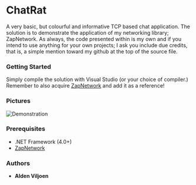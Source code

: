 # ChatRat
A very basic, but colourful and informative TCP based chat application. The solution is to demonstrate the application of my networking library; ZapNetwork. As always, the code presented within is my own and if you intend to use anything for your own projects; I ask you include due credits, that is, a simple mention toward my github at the top of the source file.

### Getting Started
Simply compile the solution with Visual Studio (or your choice of compiler.)
Remember to also acquire [ZapNetwork](https://github.com/Ald0s/ZapNetwork) and add it as a reference!

### Pictures
![Demonstration](http://i.imgur.com/dRKZ5Ln.png)

### Prerequisites
* .NET Framework (4.0+)
* [ZapNetwork](https://github.com/Ald0s/ZapNetwork)

### Authors
* **Alden Viljoen**